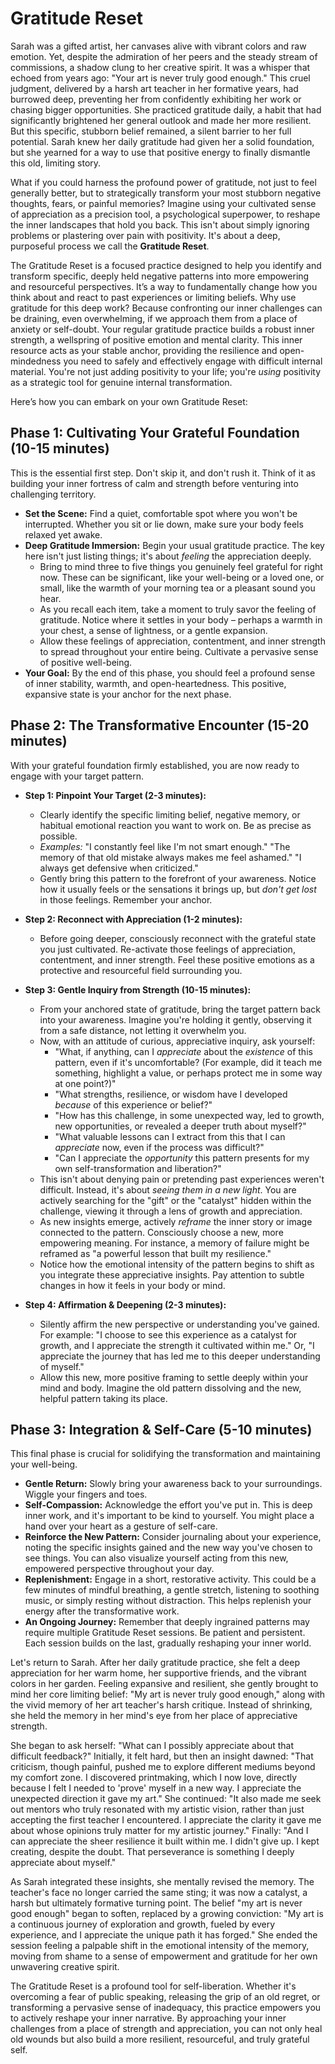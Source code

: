 # Gratitude Reset

Sarah was a gifted artist, her canvases alive with vibrant colors and raw emotion. Yet, despite the admiration of her peers and the steady stream of commissions, a shadow clung to her creative spirit. It was a whisper that echoed from years ago: "Your art is never truly good enough." This cruel judgment, delivered by a harsh art teacher in her formative years, had burrowed deep, preventing her from confidently exhibiting her work or chasing bigger opportunities. She practiced gratitude daily, a habit that had significantly brightened her general outlook and made her more resilient. But this specific, stubborn belief remained, a silent barrier to her full potential. Sarah knew her daily gratitude had given her a solid foundation, but she yearned for a way to use that positive energy to finally dismantle this old, limiting story.

What if you could harness the profound power of gratitude, not just to feel generally better, but to strategically transform your most stubborn negative thoughts, fears, or painful memories? Imagine using your cultivated sense of appreciation as a precision tool, a psychological superpower, to reshape the inner landscapes that hold you back. This isn't about simply ignoring problems or plastering over pain with positivity. It's about a deep, purposeful process we call the **Gratitude Reset**.

The Gratitude Reset is a focused practice designed to help you identify and transform specific, deeply held negative patterns into more empowering and resourceful perspectives. It’s a way to fundamentally change how you think about and react to past experiences or limiting beliefs. Why use gratitude for this deep work? Because confronting our inner challenges can be draining, even overwhelming, if we approach them from a place of anxiety or self-doubt. Your regular gratitude practice builds a robust inner strength, a wellspring of positive emotion and mental clarity. This inner resource acts as your stable anchor, providing the resilience and open-mindedness you need to safely and effectively engage with difficult internal material. You're not just adding positivity to your life; you're *using* positivity as a strategic tool for genuine internal transformation.

Here’s how you can embark on your own Gratitude Reset:

## **Phase 1: Cultivating Your Grateful Foundation (10-15 minutes)**

This is the essential first step. Don't skip it, and don't rush it. Think of it as building your inner fortress of calm and strength before venturing into challenging territory.

*   **Set the Scene:** Find a quiet, comfortable spot where you won't be interrupted. Whether you sit or lie down, make sure your body feels relaxed yet awake.
*   **Deep Gratitude Immersion:** Begin your usual gratitude practice. The key here isn't just listing things; it's about *feeling* the appreciation deeply.
    *   Bring to mind three to five things you genuinely feel grateful for right now. These can be significant, like your well-being or a loved one, or small, like the warmth of your morning tea or a pleasant sound you hear.
    *   As you recall each item, take a moment to truly savor the feeling of gratitude. Notice where it settles in your body – perhaps a warmth in your chest, a sense of lightness, or a gentle expansion.
    *   Allow these feelings of appreciation, contentment, and inner strength to spread throughout your entire being. Cultivate a pervasive sense of positive well-being.
*   **Your Goal:** By the end of this phase, you should feel a profound sense of inner stability, warmth, and open-heartedness. This positive, expansive state is your anchor for the next phase.

## **Phase 2: The Transformative Encounter (15-20 minutes)**

With your grateful foundation firmly established, you are now ready to engage with your target pattern.

*   **Step 1: Pinpoint Your Target (2-3 minutes):**
    *   Clearly identify the specific limiting belief, negative memory, or habitual emotional reaction you want to work on. Be as precise as possible.
    *   *Examples:* "I constantly feel like I'm not smart enough." "The memory of that old mistake always makes me feel ashamed." "I always get defensive when criticized."
    *   Gently bring this pattern to the forefront of your awareness. Notice how it usually feels or the sensations it brings up, but *don't get lost* in those feelings. Remember your anchor.

*   **Step 2: Reconnect with Appreciation (1-2 minutes):**
    *   Before going deeper, consciously reconnect with the grateful state you just cultivated. Re-activate those feelings of appreciation, contentment, and inner strength. Feel these positive emotions as a protective and resourceful field surrounding you.

*   **Step 3: Gentle Inquiry from Strength (10-15 minutes):**
    *   From your anchored state of gratitude, bring the target pattern back into your awareness. Imagine you're holding it gently, observing it from a safe distance, not letting it overwhelm you.
    *   Now, with an attitude of curious, appreciative inquiry, ask yourself:
        *   "What, if anything, can I *appreciate* about the *existence* of this pattern, even if it's uncomfortable? (For example, did it teach me something, highlight a value, or perhaps protect me in some way at one point?)"
        *   "What strengths, resilience, or wisdom have I developed *because* of this experience or belief?"
        *   "How has this challenge, in some unexpected way, led to growth, new opportunities, or revealed a deeper truth about myself?"
        *   "What valuable lessons can I extract from this that I can *appreciate* now, even if the process was difficult?"
        *   "Can I appreciate the *opportunity* this pattern presents for my own self-transformation and liberation?"
    *   This isn't about denying pain or pretending past experiences weren't difficult. Instead, it's about *seeing them in a new light*. You are actively searching for the "gift" or the "catalyst" hidden within the challenge, viewing it through a lens of growth and appreciation.
    *   As new insights emerge, actively *reframe* the inner story or image connected to the pattern. Consciously choose a new, more empowering meaning. For instance, a memory of failure might be reframed as "a powerful lesson that built my resilience."
    *   Notice how the emotional intensity of the pattern begins to shift as you integrate these appreciative insights. Pay attention to subtle changes in how it feels in your body or mind.

*   **Step 4: Affirmation & Deepening (2-3 minutes):**
    *   Silently affirm the new perspective or understanding you've gained. For example: "I choose to see this experience as a catalyst for growth, and I appreciate the strength it cultivated within me." Or, "I appreciate the journey that has led me to this deeper understanding of myself."
    *   Allow this new, more positive framing to settle deeply within your mind and body. Imagine the old pattern dissolving and the new, helpful pattern taking its place.

## **Phase 3: Integration & Self-Care (5-10 minutes)**

This final phase is crucial for solidifying the transformation and maintaining your well-being.

*   **Gentle Return:** Slowly bring your awareness back to your surroundings. Wiggle your fingers and toes.
*   **Self-Compassion:** Acknowledge the effort you've put in. This is deep inner work, and it's important to be kind to yourself. You might place a hand over your heart as a gesture of self-care.
*   **Reinforce the New Pattern:** Consider journaling about your experience, noting the specific insights gained and the new way you've chosen to see things. You can also visualize yourself acting from this new, empowered perspective throughout your day.
*   **Replenishment:** Engage in a short, restorative activity. This could be a few minutes of mindful breathing, a gentle stretch, listening to soothing music, or simply resting without distraction. This helps replenish your energy after the transformative work.
*   **An Ongoing Journey:** Remember that deeply ingrained patterns may require multiple Gratitude Reset sessions. Be patient and persistent. Each session builds on the last, gradually reshaping your inner world.

Let's return to Sarah. After her daily gratitude practice, she felt a deep appreciation for her warm home, her supportive friends, and the vibrant colors in her garden. Feeling expansive and resilient, she gently brought to mind her core limiting belief: "My art is never truly good enough," along with the vivid memory of her art teacher's harsh critique. Instead of shrinking, she held the memory in her mind's eye from her place of appreciative strength.

She began to ask herself: "What can I possibly appreciate about that difficult feedback?" Initially, it felt hard, but then an insight dawned: "That criticism, though painful, pushed me to explore different mediums beyond my comfort zone. I discovered printmaking, which I now love, directly because I felt I needed to 'prove' myself in a new way. I appreciate the unexpected direction it gave my art." She continued: "It also made me seek out mentors who truly resonated with my artistic vision, rather than just accepting the first teacher I encountered. I appreciate the clarity it gave me about whose opinions truly matter for my artistic journey." Finally: "And I can appreciate the sheer resilience it built within me. I didn't give up. I kept creating, despite the doubt. That perseverance is something I deeply appreciate about myself."

As Sarah integrated these insights, she mentally revised the memory. The teacher's face no longer carried the same sting; it was now a catalyst, a harsh but ultimately formative turning point. The belief "my art is never good enough" began to soften, replaced by a growing conviction: "My art is a continuous journey of exploration and growth, fueled by every experience, and I appreciate the unique path it has forged." She ended the session feeling a palpable shift in the emotional intensity of the memory, moving from shame to a sense of empowerment and gratitude for her own unwavering creative spirit.

The Gratitude Reset is a profound tool for self-liberation. Whether it's overcoming a fear of public speaking, releasing the grip of an old regret, or transforming a pervasive sense of inadequacy, this practice empowers you to actively reshape your inner narrative. By approaching your inner challenges from a place of strength and appreciation, you can not only heal old wounds but also build a more resilient, resourceful, and truly grateful self.